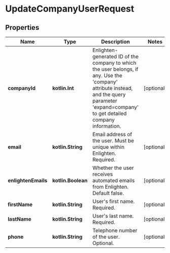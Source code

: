 
# UpdateCompanyUserRequest

## Properties
Name | Type | Description | Notes
------------ | ------------- | ------------- | -------------
**companyId** | **kotlin.Int** | Enlighten-generated ID of the company to which the user belongs, if any. Use the &#39;company&#39; attribute instead, and the query parameter &#39;expand&#x3D;company&#39; to get detailed company information. |  [optional]
**email** | **kotlin.String** | Email address of the user. Must be unique within Enlighten. Required. |  [optional]
**enlightenEmails** | **kotlin.Boolean** | Whether the user receives automated emails from Enlighten. Default false. |  [optional]
**firstName** | **kotlin.String** | User&#39;s first name. Required. |  [optional]
**lastName** | **kotlin.String** | User&#39;s last name. Required. |  [optional]
**phone** | **kotlin.String** | Telephone number of the user. Optional. |  [optional]



